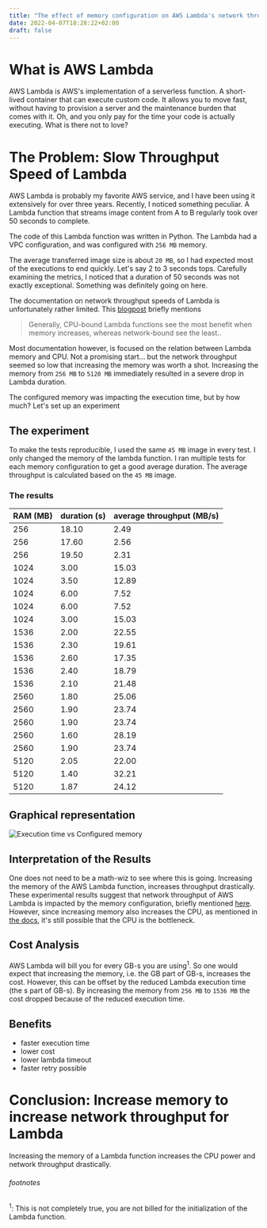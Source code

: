 ```yaml
---
title: "The effect of memory configuration on AWS Lambda's network throughput"
date: 2022-04-07T18:28:22+02:00
draft: false
---
```

# What is AWS Lambda
AWS Lambda is AWS's implementation of a serverless function.
A short-lived container that can execute custom code.
It allows you to move fast, without having to provision a server and the maintenance burden that comes with it.
Oh, and you only pay for the time your code is actually executing.
What is there not to love?

# The Problem: Slow Throughput Speed of Lambda
AWS Lambda is probably my favorite AWS service, and I have been using it extensively for over three years.
Recently, I noticed something peculiar. 
A Lambda function that streams image content from A to B regularly took over 50 seconds to complete.

The code of this Lambda function was written in Python. The Lambda had a VPC configuration, and was configured with `256 MB` memory.

The average transferred image size is about `20 MB`, so I had expected most of the executions to end quickly. 
Let's say 2 to 3 seconds tops.
Carefully examining the metrics, I noticed that a duration of 50 seconds was not exactly exceptional. Something was definitely going on here.

The documentation on network throughput speeds of Lambda is unfortunately rather limited. This [blogpost](https://aws.amazon.com/blogs/compute/operating-lambda-performance-optimization-part-2/) briefly mentions
> Generally, CPU-bound Lambda functions see the most benefit when memory increases, whereas network-bound see the least..

Most documentation however, is focused on the relation between Lambda memory and CPU.
Not a promising start... 
but the network throughput seemed so low that increasing the memory was worth a shot.
Increasing the memory from `256 MB` to `5120 MB` immediately resulted in a severe drop in Lambda duration. 


The configured memory was impacting the execution time, but by how much? Let's set up an experiment
## The experiment

To make the tests reproducible, I used the same `45 MB` image in every test. 
I only changed the memory of the lambda function. I ran multiple tests for each memory configuration to get a good average duration.
The average throughput is calculated based on the `45 MB` image.
### The results


| RAM (MB)	 | duration (s) | 	average throughput (MB/s) |
|-----------|--------------|----------------------------|
| 256	      | 18.10	       | 2.49                       |
| 256	      | 17.60	       | 2.56                       |
| 256	      | 19.50	       | 2.31                       |
| 1024	     | 3.00         | 15.03                      |
| 1024	     | 3.50         | 	12.89                     |
| 1024	     | 6.00         | 	7.52                      |
| 1024	     | 6.00         | 	7.52                      |
| 1024	     | 3.00         | 	15.03                     |
| 1536	     | 2.00         | 	22.55                     |
| 1536	     | 2.30         | 	19.61                     |
| 1536	     | 2.60         | 	17.35                     |
| 1536	     | 2.40         | 	18.79                     |
| 1536	     | 2.10         | 	21.48                     |
| 2560	     | 1.80         | 	25.06                     |
| 2560	     | 1.90         | 	23.74                     |
| 2560	     | 1.90         | 	23.74                     |
| 2560	     | 1.60         | 	28.19                     |
| 2560	     | 1.90         | 	23.74                     |
| 5120	     | 2.05         | 	22.00                     |
| 5120	     | 1.40         | 	32.21                     |
| 5120	     | 1.87         | 	24.12                     |

## Graphical representation
![Execution time vs Configured memory](/ExecutionTimeVSConfiguredMemory.png)
## Interpretation of the Results

One does not need to be a math-wiz to see where this is going. Increasing the memory of the AWS Lambda function, increases throughput drastically.
These experimental results suggest that network throughput of AWS Lambda is impacted by the memory configuration, briefly mentioned [here](https://docs.aws.amazon.com/lambda/latest/operatorguide/computing-power.html).
However, since increasing memory also increases the CPU, as mentioned in [the docs](https://docs.aws.amazon.com/lambda/latest/dg/configuration-function-common.html#configuration-memory-console), it's still possible that the CPU is the bottleneck.

## Cost Analysis
AWS Lambda will bill you for every GB-s you are using<sup>1</sup>. So one would expect that increasing the memory, i.e. the GB part of GB-s, increases the cost. However, this can be offset by the reduced Lambda execution time (the s part of GB-s).
By increasing the memory from `256 MB` to `1536 MB` the cost dropped because of the reduced execution time.

## Benefits
* faster execution time
* lower cost
* lower lambda timeout
* faster retry possible
# Conclusion: Increase memory to increase network throughput for Lambda
Increasing the memory of a Lambda function increases the CPU power and network throughput drastically.


###### footnotes
<sup>1</sup>: This is not completely true, you are not billed for the initialization of the Lambda function.
